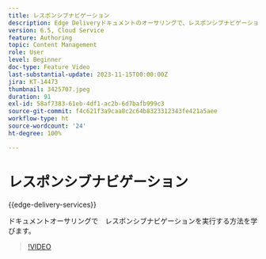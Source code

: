 ```yaml
---
title: レスポンシブナビゲーション
description: Edge Deliveryドキュメントのオーサリングで、レスポンシブナビゲーションを実行する方法を学びます。
version: 6.5, Cloud Service
feature: Authoring
topic: Content Management
role: User
level: Beginner
doc-type: Feature Video
last-substantial-update: 2023-11-15T00:00:00Z
jira: KT-14473
thumbnail: 3425707.jpeg
duration: 91
exl-id: 58af7383-61eb-4df1-ac2b-6d7bafb999c3
source-git-commit: f4c621f3a9caa8c2c64b8323312343fe421a5aee
workflow-type: ht
source-wordcount: '24'
ht-degree: 100%

---
```


# レスポンシブナビゲーション

{{edge-delivery-services}}

ドキュメントオーサリングで　レスポンシブナビゲーションを実行する方法を学びます。

>[!VIDEO](https://video.tv.adobe.com/v/3425707/?learn=on)
